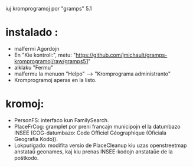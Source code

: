 iuj kromprogramoj por "gramps" 5.1

# instalado :
* malfermi Agordojn
* En "Kie kontroli:", metu:
    "<https://github.com/jmichault/gramps-kromprogramoj/raw/gramps51>"
* alklaku "Fermu"
* malfermu la menuon "Helpo" --> "Kromprograma administranto"
* Kromprogramoj aperas en la listo.

# kromoj:
  * PersonFS: interfaco kun FamilySearch.
  * PlaceFrCog: gramplet por preni francajn municipojn el la datumbazo INSEE (COG-datumbazo: Code Officiel Géographique (Oficiala Geografia Kodo)).
  * Lokpurigado: modifita versio de PlaceCleanup kiu uzas openstreetmap anstataŭ geonames, kaj kiu prenas INSEE-kodojn anstataŭe de la poŝtkodo.

